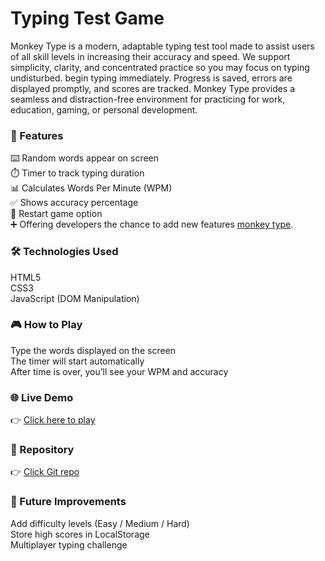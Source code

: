 # Typing Test Game

Monkey Type is a modern, adaptable typing test tool made to assist users of all skill levels in increasing their accuracy and speed. We support simplicity, clarity, and concentrated practice so you may focus on typing undisturbed. begin typing immediately. Progress is saved, errors are displayed promptly, and scores are tracked. Monkey Type provides a seamless and distraction-free environment for practicing for work, education, gaming, or personal development.

### 🚀 Features </br>
⌨️ Random words appear on screen </br>
⏱️ Timer to track typing duration </br>
📊 Calculates Words Per Minute (WPM) </br>
✅ Shows accuracy percentage </br>
🔄 Restart game option </br>
➕ Offering developers the chance to add new features [monkey type](https://monkey-type.org/).

### 🛠️ Technologies Used </br>

HTML5 </br>
CSS3 </br>
JavaScript (DOM Manipulation) </br>

### 🎮 How to Play </br>

Type the words displayed on the screen </br>
The timer will start automatically </br>
After time is over, you’ll see your WPM and accuracy </br>

### 🌐 Live Demo </br>
👉 [Click here to play](https://monkey-type-org.github.io/typing-test/)

### 📂 Repository </br>
👉 [Click Git repo](https://github.com/monkey-type-org/typing-test.git)


### 📖 Future Improvements </br>

Add difficulty levels (Easy / Medium / Hard) </br>
Store high scores in LocalStorage </br>
Multiplayer typing challenge </br>
